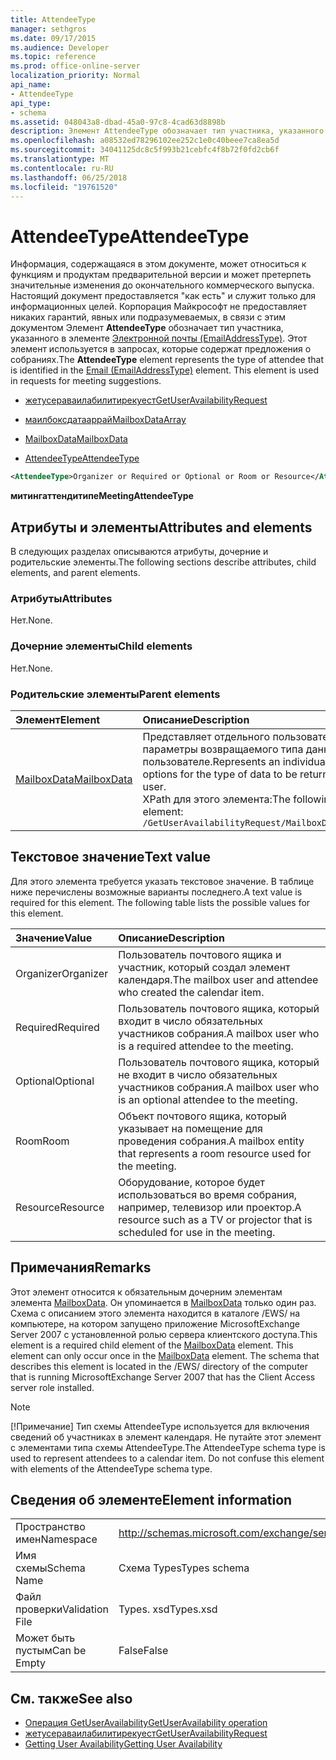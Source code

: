 ```yaml
---
title: AttendeeType
manager: sethgros
ms.date: 09/17/2015
ms.audience: Developer
ms.topic: reference
ms.prod: office-online-server
localization_priority: Normal
api_name:
- AttendeeType
api_type:
- schema
ms.assetid: 048043a8-dbad-45a0-97c8-4cad63d8898b
description: Элемент AttendeeType обозначает тип участника, указанного в элементе Электронной почты (EmailAddressType). Этот элемент используется в запросах, которые содержат предложения о собраниях.
ms.openlocfilehash: a08532ed78296102ee252c1e0c40beee7ca8ea5d
ms.sourcegitcommit: 34041125dc8c5f993b21cebfc4f8b72f0fd2cb6f
ms.translationtype: MT
ms.contentlocale: ru-RU
ms.lasthandoff: 06/25/2018
ms.locfileid: "19761520"
---
```

# <a name="attendeetype"></a><span data-ttu-id="744ce-104">AttendeeType</span><span class="sxs-lookup"><span data-stu-id="744ce-104">AttendeeType</span></span>

<span data-ttu-id="744ce-p102">Информация, содержащаяся в этом документе, может относиться к функциям и продуктам предварительной версии и может претерпеть значительные изменения до окончательного коммерческого выпуска. Настоящий документ предоставляется "как есть" и служит только для информационных целей. Корпорация Майкрософт не предоставляет никаких гарантий, явных или подразумеваемых, в связи с этим документом Элемент **AttendeeType** обозначает тип участника, указанного в элементе [Электронной почты (EmailAddressType)](email-emailaddresstype.md). Этот элемент используется в запросах, которые содержат предложения о собраниях.</span><span class="sxs-lookup"><span data-stu-id="744ce-p102">The **AttendeeType** element represents the type of attendee that is identified in the [Email (EmailAddressType)](email-emailaddresstype.md) element. This element is used in requests for meeting suggestions.</span></span> 
  
- [<span data-ttu-id="744ce-107">жетусераваилабилитирекуест</span><span class="sxs-lookup"><span data-stu-id="744ce-107">GetUserAvailabilityRequest</span></span>](getuseravailabilityrequest.md)
  
- [<span data-ttu-id="744ce-108">маилбоксдатааррай</span><span class="sxs-lookup"><span data-stu-id="744ce-108">MailboxDataArray</span></span>](mailboxdataarray.md)
  
- [<span data-ttu-id="744ce-109">MailboxData</span><span class="sxs-lookup"><span data-stu-id="744ce-109">MailboxData</span></span>](mailboxdata.md)
  
- [<span data-ttu-id="744ce-110">AttendeeType</span><span class="sxs-lookup"><span data-stu-id="744ce-110">AttendeeType</span></span>](attendeetype.md)
  
```xml
<AttendeeType>Organizer or Required or Optional or Room or Resource</AttendeeType>
```

 <span data-ttu-id="744ce-111">**митингаттендитипе**</span><span class="sxs-lookup"><span data-stu-id="744ce-111">**MeetingAttendeeType**</span></span>
## <a name="attributes-and-elements"></a><span data-ttu-id="744ce-112">Атрибуты и элементы</span><span class="sxs-lookup"><span data-stu-id="744ce-112">Attributes and elements</span></span>

<span data-ttu-id="744ce-113">В следующих разделах описываются атрибуты, дочерние и родительские элементы.</span><span class="sxs-lookup"><span data-stu-id="744ce-113">The following sections describe attributes, child elements, and parent elements.</span></span>
  
### <a name="attributes"></a><span data-ttu-id="744ce-114">Атрибуты</span><span class="sxs-lookup"><span data-stu-id="744ce-114">Attributes</span></span>

<span data-ttu-id="744ce-115">Нет.</span><span class="sxs-lookup"><span data-stu-id="744ce-115">None.</span></span>
  
### <a name="child-elements"></a><span data-ttu-id="744ce-116">Дочерние элементы</span><span class="sxs-lookup"><span data-stu-id="744ce-116">Child elements</span></span>

<span data-ttu-id="744ce-117">Нет.</span><span class="sxs-lookup"><span data-stu-id="744ce-117">None.</span></span>
  
### <a name="parent-elements"></a><span data-ttu-id="744ce-118">Родительские элементы</span><span class="sxs-lookup"><span data-stu-id="744ce-118">Parent elements</span></span>

|<span data-ttu-id="744ce-119">**Элемент**</span><span class="sxs-lookup"><span data-stu-id="744ce-119">**Element**</span></span>|<span data-ttu-id="744ce-120">**Описание**</span><span class="sxs-lookup"><span data-stu-id="744ce-120">**Description**</span></span>|
|:-----|:-----|
|[<span data-ttu-id="744ce-121">MailboxData</span><span class="sxs-lookup"><span data-stu-id="744ce-121">MailboxData</span></span>](mailboxdata.md) <br/> |<span data-ttu-id="744ce-122">Представляет отдельного пользователя почтового ящика и параметры возвращаемого типа данных об этом пользователе.</span><span class="sxs-lookup"><span data-stu-id="744ce-122">Represents an individual mailbox user and options for the type of data to be returned about the mailbox user.</span></span>  <br/> <span data-ttu-id="744ce-123">XPath для этого элемента:</span><span class="sxs-lookup"><span data-stu-id="744ce-123">The following is the XPath to this element:</span></span>  <br/>  `/GetUserAvailabilityRequest/MailboxDataArray[i]/MailboxData` <br/> |
   
## <a name="text-value"></a><span data-ttu-id="744ce-124">Текстовое значение</span><span class="sxs-lookup"><span data-stu-id="744ce-124">Text value</span></span>

<span data-ttu-id="744ce-p103">Для этого элемента требуется указать текстовое значение. В таблице ниже перечислены возможные варианты последнего.</span><span class="sxs-lookup"><span data-stu-id="744ce-p103">A text value is required for this element. The following table lists the possible values for this element.</span></span>
  
|<span data-ttu-id="744ce-127">**Значение**</span><span class="sxs-lookup"><span data-stu-id="744ce-127">**Value**</span></span>|<span data-ttu-id="744ce-128">**Описание**</span><span class="sxs-lookup"><span data-stu-id="744ce-128">**Description**</span></span>|
|:-----|:-----|
|<span data-ttu-id="744ce-129">Organizer</span><span class="sxs-lookup"><span data-stu-id="744ce-129">Organizer</span></span>  <br/> |<span data-ttu-id="744ce-130">Пользователь почтового ящика и участник, который создал элемент календаря.</span><span class="sxs-lookup"><span data-stu-id="744ce-130">The mailbox user and attendee who created the calendar item.</span></span>  <br/> |
|<span data-ttu-id="744ce-131">Required</span><span class="sxs-lookup"><span data-stu-id="744ce-131">Required</span></span>  <br/> |<span data-ttu-id="744ce-132">Пользователь почтового ящика, который входит в число обязательных участников собрания.</span><span class="sxs-lookup"><span data-stu-id="744ce-132">A mailbox user who is a required attendee to the meeting.</span></span>  <br/> |
|<span data-ttu-id="744ce-133">Optional</span><span class="sxs-lookup"><span data-stu-id="744ce-133">Optional</span></span>  <br/> |<span data-ttu-id="744ce-134">Пользователь почтового ящика, который не входит в число обязательных участников собрания.</span><span class="sxs-lookup"><span data-stu-id="744ce-134">A mailbox user who is an optional attendee to the meeting.</span></span>  <br/> |
|<span data-ttu-id="744ce-135">Room</span><span class="sxs-lookup"><span data-stu-id="744ce-135">Room</span></span>  <br/> |<span data-ttu-id="744ce-136">Объект почтового ящика, который указывает на помещение для проведения собрания.</span><span class="sxs-lookup"><span data-stu-id="744ce-136">A mailbox entity that represents a room resource used for the meeting.</span></span>  <br/> |
|<span data-ttu-id="744ce-137">Resource</span><span class="sxs-lookup"><span data-stu-id="744ce-137">Resource</span></span>  <br/> |<span data-ttu-id="744ce-138">Оборудование, которое будет использоваться во время собрания, например, телевизор или проектор.</span><span class="sxs-lookup"><span data-stu-id="744ce-138">A resource such as a TV or projector that is scheduled for use in the meeting.</span></span>  <br/> |
   
## <a name="remarks"></a><span data-ttu-id="744ce-139">Примечания</span><span class="sxs-lookup"><span data-stu-id="744ce-139">Remarks</span></span>

<span data-ttu-id="744ce-p104">Этот элемент относится к обязательным дочерним элементам элемента [MailboxData](mailboxdata.md). Он упоминается в [MailboxData](mailboxdata.md) только один раз. Схема с описанием этого элемента находится в каталоге /EWS/ на компьютере, на котором запущено приложение MicrosoftExchange Server 2007 с установленной ролью сервера клиентского доступа.</span><span class="sxs-lookup"><span data-stu-id="744ce-p104">This element is a required child element of the [MailboxData](mailboxdata.md) element. This element can only occur once in the [MailboxData](mailboxdata.md) element. The schema that describes this element is located in the /EWS/ directory of the computer that is running MicrosoftExchange Server 2007 that has the Client Access server role installed.</span></span> 
  
> [!NOTE]
> <span data-ttu-id="744ce-p105">[!Примечание] Тип схемы AttendeeType используется для включения сведений об участниках в элемент календаря. Не путайте этот элемент с элементами типа схемы AttendeeType.</span><span class="sxs-lookup"><span data-stu-id="744ce-p105">The AttendeeType schema type is used to represent attendees to a calendar item. Do not confuse this element with elements of the AttendeeType schema type.</span></span> 
  
## <a name="element-information"></a><span data-ttu-id="744ce-145">Сведения об элементе</span><span class="sxs-lookup"><span data-stu-id="744ce-145">Element information</span></span>

|||
|:-----|:-----|
|<span data-ttu-id="744ce-146">Пространство имен</span><span class="sxs-lookup"><span data-stu-id="744ce-146">Namespace</span></span>  <br/> |http://schemas.microsoft.com/exchange/services/2006/types  <br/> |
|<span data-ttu-id="744ce-147">Имя схемы</span><span class="sxs-lookup"><span data-stu-id="744ce-147">Schema Name</span></span>  <br/> |<span data-ttu-id="744ce-148">Схема Types</span><span class="sxs-lookup"><span data-stu-id="744ce-148">Types schema</span></span>  <br/> |
|<span data-ttu-id="744ce-149">Файл проверки</span><span class="sxs-lookup"><span data-stu-id="744ce-149">Validation File</span></span>  <br/> |<span data-ttu-id="744ce-150">Types. xsd</span><span class="sxs-lookup"><span data-stu-id="744ce-150">Types.xsd</span></span>  <br/> |
|<span data-ttu-id="744ce-151">Может быть пустым</span><span class="sxs-lookup"><span data-stu-id="744ce-151">Can be Empty</span></span>  <br/> |<span data-ttu-id="744ce-152">False</span><span class="sxs-lookup"><span data-stu-id="744ce-152">False</span></span>  <br/> |
   
## <a name="see-also"></a><span data-ttu-id="744ce-153">См. также</span><span class="sxs-lookup"><span data-stu-id="744ce-153">See also</span></span>

- [<span data-ttu-id="744ce-154">Операция GetUserAvailability</span><span class="sxs-lookup"><span data-stu-id="744ce-154">GetUserAvailability operation</span></span>](getuseravailability-operation.md)
- [<span data-ttu-id="744ce-155">жетусераваилабилитирекуест</span><span class="sxs-lookup"><span data-stu-id="744ce-155">GetUserAvailabilityRequest</span></span>](getuseravailabilityrequest.md)
- [<span data-ttu-id="744ce-156">Getting User Availability</span><span class="sxs-lookup"><span data-stu-id="744ce-156">Getting User Availability</span></span>](http://msdn.microsoft.com/library/d4133fcb-9b0f-4e6b-aadf-a389da83516a%28Office.15%29.aspx)

